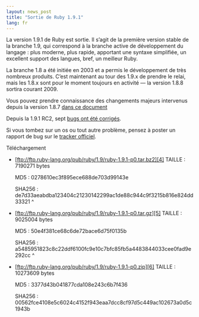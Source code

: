 ```yaml
---
layout: news_post
title: "Sortie de Ruby 1.9.1"
lang: fr
---
```


La version 1.9.1 de Ruby est sortie. Il s’agit de la première version
stable de la branche 1.9, qui correspond à la branche active de
développement du langage : plus moderne, plus rapide, apportant une
syntaxe simplifiée, un excellent support des langues, bref, un meilleur
Ruby.

La branche 1.8 a été initiée en 2003 et a permis le développement de
très nombreux produits. C’est maintenant au tour des 1.9.x de prendre le
relai, mais les 1.8.x sont pour le moment toujours en activité — la
version 1.8.8 sortira courant 2009.

Vous pouvez prendre connaissance des changements majeurs intervenus
depuis la version 1.8.7 [dans ce document][1]

Depuis la 1.9.1 RC2, sept [bugs ont été corrigés][2].

Si vous tombez sur un os ou tout autre problème, pensez à poster un
rapport de bug sur le [tracker officiel][3].

Téléchargement

* [ftp://ftp.ruby-lang.org/pub/ruby/1.9/ruby-1.9.1-p0.tar.bz2][4]
  TAILLE : 7190271 bytes
  
  MD5 : 0278610ec3f895ece688de703d99143e
  
  SHA256 :
  de7d33aeabdba123404c21230142299ac1de88c944c9f3215b816e824dd33321
^

* [ftp://ftp.ruby-lang.org/pub/ruby/1.9/ruby-1.9.1-p0.tar.gz][5]
  TAILLE : 9025004 bytes
  
  MD5 : 50e4f381ce68c6de72bace6d75f0135b
  
  SHA256 :
  a5485951823c8c22ddf6100fc9e10c7bfc85fb5a4483844033cee0fad9e292cc
^

* [ftp://ftp.ruby-lang.org/pub/ruby/1.9/ruby-1.9.1-p0.zip][6]
  TAILLE : 10273609 bytes
  
  MD5 : 3377d43b041877cda108e243c6b7f436
  
  SHA256 :
  00562fce4108e5c6024c4152f943eaa7dcc8cf97d5c449ac102673a0d5c1943b



[1]: http://svn.ruby-lang.org/repos/ruby/tags/v1_9_1_0/NEWS 
[2]: http://redmine.ruby-lang.org/projects/ruby-19/issues?query_id=11 
[3]: http://redmine.ruby-lang.org 
[4]: ftp://ftp.ruby-lang.org/pub/ruby/1.9/ruby-1.9.1-p0.tar.bz2 
[5]: ftp://ftp.ruby-lang.org/pub/ruby/1.9/ruby-1.9.1-p0.tar.gz 
[6]: ftp://ftp.ruby-lang.org/pub/ruby/1.9/ruby-1.9.1-p0.zip 
